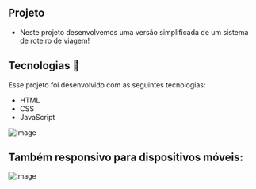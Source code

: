 ## Projeto

- Neste projeto desenvolvemos uma versão simplificada de um sistema de roteiro de viagem!

## Tecnologias 🚀

Esse projeto foi desenvolvido com as seguintes tecnologias:

- HTML
- CSS
- JavaScript

![image](https://github.com/user-attachments/assets/7e1807c8-84cf-48db-a545-a089abe8f47c)

## Também responsivo para dispositivos móveis:

![image](https://github.com/user-attachments/assets/ee91919d-21e7-4188-ba76-b1443011dfd7)
